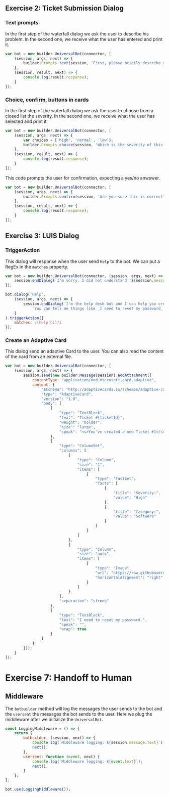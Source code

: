 ## Exercise 2: Ticket Submission Dialog

### Text prompts

In the first step of the waterfall dialog we ask the user to describe his problem. In the second one, we receive what the user has entered and print it.

```javascript
var bot = new builder.UniversalBot(connector, [
    (session, args, next) => {
        builder.Prompts.text(session, 'First, please briefly describe your problem to me.');
    },
    (session, result, next) => {
        console.log(result.response);
    }
]);
```

### Choice, confirm, buttons in cards

In the first step of the waterfall dialog we ask the user to choose from a closed list the severity. In the second one, we receive what the user has selected and print it.

``` javascript
var bot = new builder.UniversalBot(connector, [
    (session, args, next) => {
        var choices = ['high', 'normal', 'low'];
        builder.Prompts.choice(session, 'Which is the severity of this problem?', choices, { listStyle: builder.ListStyle.button });
    },
    (session, result, next) => {
        console.log(result.response);
    }
]);
```
This code prompts the user for confirmation, expecting a yes/no anwswer.

``` javascript
var bot = new builder.UniversalBot(connector, [
    (session, args, next) => {
        builder.Prompts.confirm(session, 'Are you sure this is correct?', { listStyle: builder.ListStyle.button });
    },
    (session, result, next) => {
        console.log(result.response);
    }
]);
```

## Exercise 3: LUIS Dialog

### TriggerAction

This dialog will response when the user send `Help` to the bot. We can put a RegEx in the `matches` property.

``` javascript
var bot = new builder.UniversalBot(connector, (session, args, next) => {
    session.endDialog(`I'm sorry, I did not understand '${session.message.text}'.\nType 'help' to know more about me :)`);
});

bot.dialog('Help',
    (session, args, next) => {
        session.endDialog(`I'm the help desk bot and I can help you create a ticket.\n` +
            `You can tell me things like _I need to reset my password_ or _I cannot print_.`);
    }
).triggerAction({
    matches: /(help|hi)/i
});
```

### Create an Adaptive Card

This dialog send an adaptive Card to the user. You can also read the content of the card from an external file.

``` javascript
var bot = new builder.UniversalBot(connector, [
    (session, args, next) => {
        session.send(new builder.Message(session).addAttachment({
            contentType: "application/vnd.microsoft.card.adaptive",
            content: {
                "$schema": "http://adaptivecards.io/schemas/adaptive-card.json",
                "type": "AdaptiveCard",
                "version": "1.0",
                "body": [
                    {
                        "type": "TextBlock",
                        "text": "Ticket #{ticketId}",
                        "weight": "bolder",
                        "size": "large",
                        "speak": "<s>You've created a new Ticket #1</s><s>We will contact you soon.</s>"
                    },
                    {
                        "type": "ColumnSet",
                        "columns": [
                            {
                                "type": "Column",
                                "size": "1",
                                "items": [
                                    {
                                        "type": "FactSet",
                                        "facts": [
                                            {
                                                "title": "Severity:",
                                                "value": "High"
                                            },
                                            {
                                                "title": "Category:",
                                                "value": "Software"
                                            }
                                        ]
                                    }
                                ]
                            },
                            {
                                "type": "Column",
                                "size": "auto",
                                "items": [
                                    {
                                        "type": "Image",
                                        "url": "https://raw.githubusercontent.com/GeekTrainer/help-desk-bot-lab/develop/assets/botimages/head-smiling-medium.png",
                                        "horizontalAlignment": "right"
                                    }
                                ]
                            }
                        ],
                        "separation": "strong"
                    },
                    {
                        "type": "TextBlock",
                        "text": "I need to reset my password.",
                        "speak": "",
                        "wrap": true
                    }
                ]
            }
        }));
    }
]);
```

# Exercise 7: Handoff to Human

## Middleware

The `botbuilder` method will log the messages the user sends to the bot and the `usersent` the messages the bot sends to the user. Here we plug the middleware after we initialize the `UniversalBot`.

``` javascript
const LoggingMiddleware = () => { 
    return {
        botbuilder: (session, next) => {
            console.log(`Middleware logging: ${session.message.text}`);
            next();
        },
        usersent: function (event, next) {
            console.log(`Middleware logging: ${event.text}`);
            next();
        }
    };
};

bot.use(LoggingMiddleware());
```
